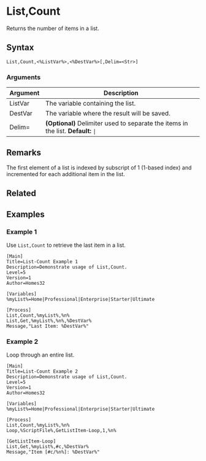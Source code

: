 # List,Count

Returns the number of items in a list.

## Syntax

```pebakery
List,Count,<%ListVar%>,<%DestVar%>[,Delim=<Str>]
```

### Arguments

| Argument | Description |
| --- | --- |
| ListVar | The variable containing the list. |
| DestVar | The variable where the result will be saved. |
| Delim= | **(Optional)** Delimiter used to separate the items in the list. **Default:** `\|` |

## Remarks

The first element of a list is indexed by subscript of 1 (1-based index) and incremented for each additional item in the list.

## Related

## Examples

### Example 1

Use `List,Count` to retrieve the last item in a list.

```pebakery
[Main]
Title=List-Count Example 1
Description=Demonstrate usage of List,Count.
Level=5
Version=1
Author=Homes32

[Variables]
%myList%=Home|Professional|Enterprise|Starter|Ultimate

[Process]
List,Count,%myList%,%n%
List,Get,%myList%,%n%,%DestVar%
Message,"Last Item: %DestVar%"
```

### Example 2

Loop through an entire list.

```pebakery
[Main]
Title=List-Count Example 2
Description=Demonstrate usage of List,Count.
Level=5
Version=1
Author=Homes32

[Variables]
%myList%=Home|Professional|Enterprise|Starter|Ultimate

[Process]
List,Count,%myList%,%n%
Loop,%ScriptFile%,GetListItem-Loop,1,%n%

[GetListItem-Loop]
List,Get,%myList%,#c,%DestVar%
Message,"Item [#c/%n%]: %DestVar%"
```